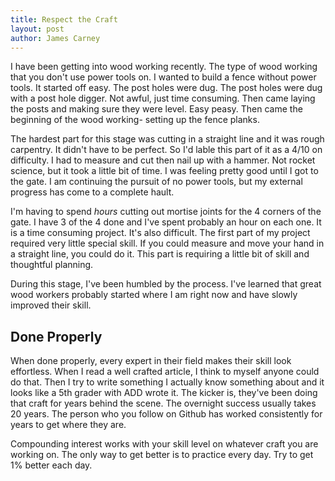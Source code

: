 ```yaml
---
title: Respect the Craft
layout: post
author: James Carney
---
```


I have been getting into wood working recently. The type of wood working that you don't use power tools on. I wanted to build a fence without power tools. It started off easy. The post holes were dug. The post holes were dug with a post hole digger. Not awful, just time consuming. Then came laying the posts and making sure they were level. Easy peasy. Then came the beginning of the wood working- setting up the fence planks.

The hardest part for this stage was cutting in a straight line and it was rough carpentry. It didn't have to be perfect. So I'd lable this part of it as a 4/10 on difficulty. I had to measure and cut then nail up with a hammer. Not rocket science, but it took a little bit of time. I was feeling pretty good until I got to the gate. I am continuing the pursuit of no power tools, but my external progress has come to a complete hault.

I'm having to spend *hours* cutting out mortise joints for the 4 corners of the gate. I have 3 of the 4 done and I've spent probably an hour on each one. It is a time consuming project. It's also difficult. The first part of my project required very little special skill. If you could measure and move your hand in a straight line, you could do it. This part is requiring a little bit of skill and thoughtful planning.

During this stage, I've been humbled by the process. I've learned that great wood workers probably started where I am right now and have slowly improved their skill.

## Done Properly

When done properly, every expert in their field makes their skill look effortless. When I read a well crafted article, I think to myself anyone could do that. Then I try to write something I actually know something about and it looks like a 5th grader with ADD wrote it. The kicker is, they've been doing that craft for years behind the scene. The overnight success usually takes 20 years. The person who you follow on Github has worked consistently for years to get where they are.

Compounding interest works with your skill level on whatever craft you are working on. The only way to get better is to practice every day. Try to get 1% better each day.
